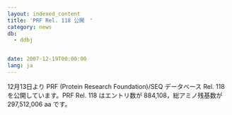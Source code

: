 ```yaml
---
layout: indexed_content
title: 'PRF Rel. 118 公開　'
category: news
db:
  - ddbj


date: 2007-12-19T00:00:00
lang: ja
---
```


12月13日より PRF (Protein Research Foundation)/SEQ データベース Rel. 118 を公開しています。PRF Rel. 118 はエントリ数が 884,108，総アミノ残基数が 297,512,006 aa です。
